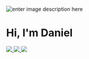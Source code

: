 ![enter image description here](https://visme.co/blog/wp-content/uploads/2019/10/animated-presentation-software-header-wide.gif)

# Hi, I'm Daniel
[![](https://img.shields.io/badge/Codewars-wintersalt-orange)](https://www.codewars.com/users/WinterSalt/)[ ![](https://img.shields.io/badge/Telegram-wintersalt-blue) ](https://t.me/danlleo)[![](https://img.shields.io/badge/Gmail-daniel.korienko%40gmail.com-red)](https://mail.google.com/mail/u/0/?tab=km#inbox)
